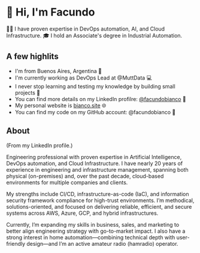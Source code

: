 # 👋 Hi, I'm Facundo

👨‍💻 I have proven expertise in DevOps automation, AI, and Cloud Infrastructure.
🎓 I hold an Associate's degree in Industrial Automation.

## A few highlits

- I'm from Buenos Aires, Argentina 📍
- I'm currently working as DevOps Lead at @MuttData 💻
- I never stop learning and testing my knowledge by building small projects 📖
- You can find more details on my LinkedIn profilre: [@facundobianco](https://www.linkedin.com/in/facundobianco/) 👀
- My personal website is [bianco.site](https://bianco.site) 🌐
- You can find my code on my GitHub account: @facundobianco 🔧

## About

(From my LinkedIn profile.)

Engineering professional with proven expertise in Artificial Intelligence, DevOps automation, and Cloud Infrastructure. I have nearly 20 years of experience in engineering and infrastructure management, spanning both physical (on-premises) and, over the past decade, cloud-based environments for multiple companies and clients.

My strengths include CI/CD, infrastructure-as-code (IaC), and information security framework compliance for high-trust environments. I’m methodical, solutions-oriented, and focused on delivering reliable, efficient, and secure systems across AWS, Azure, GCP, and hybrid infrastructures.

Currently, I’m expanding my skills in business, sales, and marketing to better align engineering strategy with go-to-market impact. I also have a strong interest in home automation—combining technical depth with user-friendly design—and I’m an active amateur radio (hamradio) operator.
